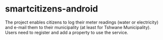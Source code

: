 # smartcitizens-android
The project enables citizens to log their meter readings (water or electricity) and e-mail them to their municipality (at least for Tshwane Municipality). Users need to register and add a property to use the service.
